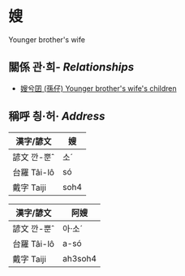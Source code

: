 # 嫂
Younger brother's wife

## 關係 관·희- _Relationships_

- [嫂兮囝 (孫仔) Younger brother's wife's children](member22.md)



## 稱呼 칑·허· _Address_

漢字/諺文 | 嫂
--- | ---
諺文 깐-뿐ˆ | 소ˊ
台羅 Tâi-lô | só
戴字 Taiji | soh4


漢字/諺文 | 阿嫂
--- | ---
諺文 깐-뿐ˆ | 아·소ˊ
台羅 Tâi-lô | a-só
戴字 Taiji | ah3soh4



